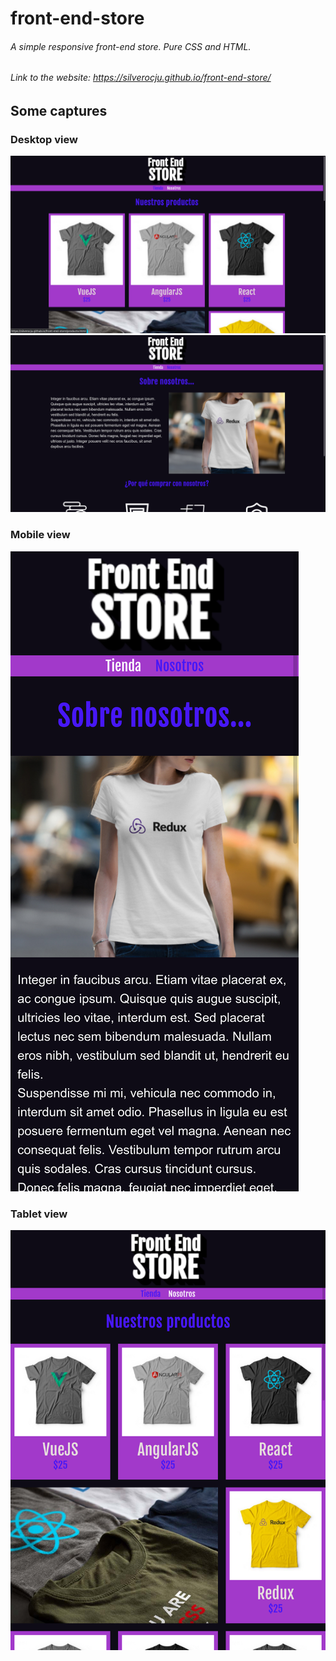 # front-end-store
###### A simple responsive front-end store. Pure CSS and HTML. 
###### Link to the website: https://silverocju.github.io/front-end-store/

## Some captures
### Desktop view
![Cap1](/captures/cap1.png)
![Cap1](/captures/cap2.png)
### Mobile view
![Cap1](/captures/cap4.png)
### Tablet view
![Cap1](/captures/cap5.png)
